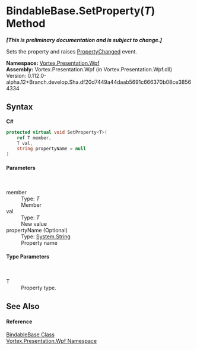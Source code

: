 # BindableBase.SetProperty(*T*) Method 
 _**\[This is preliminary documentation and is subject to change.\]**_

Sets the property and raises <a href="https://docs.microsoft.com/dotnet/api/system.componentmodel.inotifypropertychanged.propertychanged" target="_blank">PropertyChanged</a> event.

**Namespace:**&nbsp;<a href="N_Vortex_Presentation_Wpf.md">Vortex.Presentation.Wpf</a><br />**Assembly:**&nbsp;Vortex.Presentation.Wpf (in Vortex.Presentation.Wpf.dll) Version: 0.112.0-alpha.12+Branch.develop.Sha.df20d7449a44daab5691c666370b08ce38564334

## Syntax

**C#**<br />
``` C#
protected virtual void SetProperty<T>(
	ref T member,
	T val,
	string propertyName = null
)

```


#### Parameters
&nbsp;<dl><dt>member</dt><dd>Type: *T*<br />Member</dd><dt>val</dt><dd>Type: *T*<br />New value</dd><dt>propertyName (Optional)</dt><dd>Type: <a href="https://docs.microsoft.com/dotnet/api/system.string" target="_blank">System.String</a><br />Property name</dd></dl>

#### Type Parameters
&nbsp;<dl><dt>T</dt><dd>Property type.</dd></dl>

## See Also


#### Reference
<a href="T_Vortex_Presentation_Wpf_BindableBase.md">BindableBase Class</a><br /><a href="N_Vortex_Presentation_Wpf.md">Vortex.Presentation.Wpf Namespace</a><br />